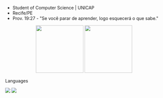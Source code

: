 - Student of Computer Science | UNICAP
- Recife/PE
- Prov. 19:27 - "Se você parar de aprender, logo esquecerá o que sabe."


<div align="center">
  <img height="152em" src="https://github-readme-stats.vercel.app/api?username=GabrielVCB&show_icons=true&theme=dark&include_all_commits=true&count_private=true"/>
  <img height="152em" src="https://github-readme-stats.vercel.app/api/top-langs/?username=GabrielVCB&layout=compact&theme=dark&hide=html,css,scss" />
</div>

Languages
<p>
  <a>
    <img src="https://skillicons.dev/icons?i=java&theme=light" />
    <img src="https://skillicons.dev/icons?i=c,python" />
  </a>
</p>

